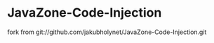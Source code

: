 JavaZone-Code-Injection
=======================

fork from git://github.com/jakubholynet/JavaZone-Code-Injection.git
